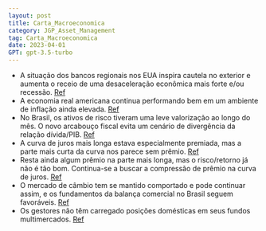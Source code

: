 ```yaml
---
layout: post
title: Carta_Macroeconomica
category: JGP_Asset_Management
tag: Carta_Macroeconomica
date: 2023-04-01
GPT: gpt-3.5-turbo
---
```


- A situação dos bancos regionais nos EUA inspira cautela no exterior e aumenta o receio de uma desaceleração econômica mais forte e/ou recessão.
<a href="#" onclick="search_on_pdf('desaceleração econômica mais forte e/ou recessão aumentou com a crise bancária, tanto pelo seu efei')">Ref</a>
- A economia real americana continua performando bem em um ambiente de inflação ainda elevada.
<a href="#" onclick="search_on_pdf('permanece estável perto de 3,5%, bem abaixo da NAIRU. Relatório de Gestão: Carta Macroeconômica — A')">Ref</a>
- No Brasil, os ativos de risco tiveram uma leve valorização ao longo do mês. O novo arcabouço fiscal evita um cenário de divergência da relação dívida/PIB.
<a href="#" onclick="search_on_pdf('economia, e com expectativas de inflação ancoradas permite espaço para essa pausa. No Brasil, os at')">Ref</a>
- A curva de juros mais longa estava especialmente premiada, mas a parte mais curta da curva nos parece sem prêmio.
<a href="#" onclick="search_on_pdf('170 bps. A curva de juros mais longa estava especialmente premiada. O Dólar caiu de 5,30 para ao re')">Ref</a>
- Resta ainda algum prêmio na parte mais longa, mas o risco/retorno já não é tão bom. Continua-se a buscar a compressão de prêmio na curva de juros.
<a href="#" onclick="search_on_pdf('algum prêmio na parte mais longa, mas o risco/retorno já não é tão bom. Na busca de continuidade da')">Ref</a>
- O mercado de câmbio tem se mantido comportado e pode continuar assim, e os fundamentos da balança comercial no Brasil seguem favoráveis.
<a href="#" onclick="search_on_pdf('fundamentos continuam favoráveis pois a balança comercial segue colhendo os benefícios da “supersaf')">Ref</a>
- Os gestores não têm carregado posições domésticas em seus fundos multimercados.
<a href="#" onclick="search_on_pdf('bolsa, não temos carregado posições domésticas em nossos fundos multimercados. O tema, por enquanto')">Ref</a>
